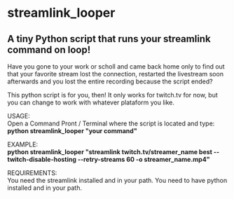 # streamlink_looper
## A tiny Python script that runs your streamlink command on loop!

Have you gone to your work or scholl and came back home only to find out that your favorite stream lost the connection, restarted the livestream soon afterwards and you lost the entire recording because the script ended?

This python script is for you, then!
It only works for twitch.tv for now, but you can change to work with whatever plataform you like.

USAGE:
<br>
Open a Command Pront / Terminal where the script is located and type:<br>
**python streamlink_looper "your command"**

EXAMPLE:
<br>
**python streamlink_looper "streamlink twitch.tv/streamer_name best --twitch-disable-hosting --retry-streams 60 -o streamer_name.mp4"**

REQUIREMENTS:
<br>
You need the streamlink installed and in your path.
You need to have python installed and in your path.
